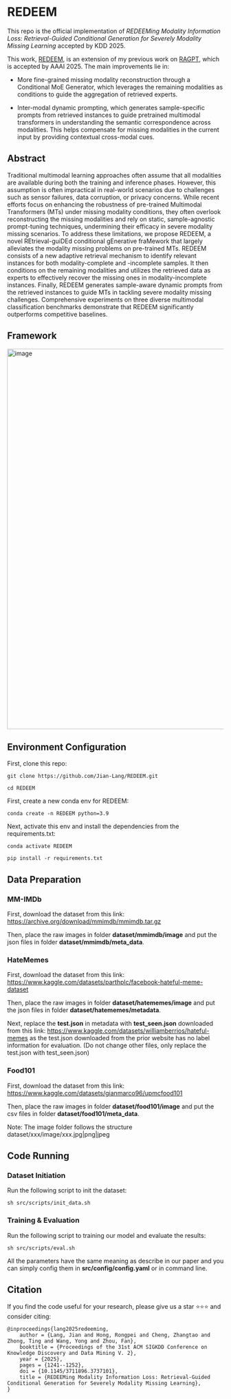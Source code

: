 # REDEEM
This repo is the official implementation of _REDEEMing Modality Information Loss: Retrieval-Guided Conditional Generation for Severely Modality Missing Learning_ accepted by KDD 2025. 

This work, [REDEEM](https://jianlang.org/assets/papers/KDD-2025-REDEEM.pdf), is an extension of my previous work on [RAGPT](https://doi.org/10.1609/aaai.v39i17.33984), which is accepted by AAAI 2025. The main improvements lie in: 

+ More fine-grained missing modality reconstruction through a Conditional MoE Generator, which leverages the remaining modalities as conditions to guide the aggregation of retrieved experts. 

+ Inter-modal dynamic prompting, which generates sample-specific prompts from retrieved instances to guide pretrained multimodal transformers in understanding the semantic correspondence across modalities. This helps compensate for missing modalities in the current input by providing contextual cross-modal cues.

## Abstract
Traditional multimodal learning approaches often assume that all modalities are available during both the training and inference phases. However, this assumption is often impractical in real-world scenarios due to challenges such as sensor failures, data corruption, or privacy concerns. While recent efforts focus on enhancing the robustness of pre-trained Multimodal Transformers (MTs) under missing modality conditions, they often overlook reconstructing the missing modalities and rely on static, sample-agnostic prompt-tuning techniques, undermining their efficacy in severe modality missing scenarios. To address these limitations, we propose REDEEM, a novel REtrieval-guiDEd conditional gEnerative fraMework that largely alleviates the modality missing problems on pre-trained MTs. REDEEM consists of a new adaptive retrieval mechanism to identify relevant instances for both modality-complete and -incomplete samples. It then conditions on the remaining modalities and utilizes the retrieved data as experts to effectively recover the missing ones in modality-incomplete instances. Finally, REDEEM generates sample-aware dynamic prompts from the retrieved instances to guide MTs in tackling severe modality missing challenges. Comprehensive experiments on three diverse multimodal classification benchmarks demonstrate that REDEEM significantly outperforms competitive baselines.

## Framework

<img width="884" alt="image" src="https://github.com/user-attachments/assets/b10d37b3-3ab3-4025-81d4-5d68418910da" />


## Environment Configuration

First, clone this repo:

```shell
git clone https://github.com/Jian-Lang/REDEEM.git

cd REDEEM
```

First, create a new conda env for REDEEM:

```shell
conda create -n REDEEM python=3.9
```

Next, activate this env and install the dependencies from the requirements.txt:

```shell
conda activate REDEEM

pip install -r requirements.txt
```

## Data Preparation

### MM-IMDb

First, download the dataset from this link: https://archive.org/download/mmimdb/mmimdb.tar.gz

Then, place the raw images in folder **dataset/mmimdb/image** and put the json files in folder **dataset/mmimdb/meta_data**.

### HateMemes

First, download the dataset from this link: https://www.kaggle.com/datasets/parthplc/facebook-hateful-meme-dataset

Then, place the raw images in folder **dataset/hatememes/image** and put the json files in folder **dataset/hatememes/metadata**.

Next, replace the **test.json** in metadata with **test_seen.json** downloaded from this link: https://www.kaggle.com/datasets/williamberrios/hateful-memes as the test.json downloaded from the prior website has no label information for evaluation. (Do not change other files, only replace the test.json with test_seen.json)

### Food101

First, download the dataset from this link: https://www.kaggle.com/datasets/gianmarco96/upmcfood101

Then, place the raw images in folder **dataset/food101/image** and put the csv files in folder **dataset/food101/meta_data**.

Note: The image folder follows the structure dataset/xxx/image/xxx.jpg|png|jpeg

## Code Running

### Dataset Initiation

Run the following script to init the dataset:

```shell
sh src/scripts/init_data.sh
```

### Training & Evaluation

Run the following script to training our model and evaluate the results:

```shell
sh src/scripts/eval.sh
```

All the parameters have the same meaning as describe in our paper and you can simply config them in **src/config/config.yaml** or in command line.

## Citation

If you find the code useful for your research, please give us a star ⭐⭐⭐ and consider citing:

```
@inproceedings{lang2025redeeming,
    author = {Lang, Jian and Hong, Rongpei and Cheng, Zhangtao and Zhong, Ting and Wang, Yong and Zhou, Fan},
    booktitle = {Proceedings of the 31st ACM SIGKDD Conference on Knowledge Discovery and Data Mining V. 2},
    year = {2025},
    pages = {1241--1252},
    doi = {10.1145/3711896.3737101},
    title = {REDEEMing Modality Information Loss: Retrieval-Guided Conditional Generation for Severely Modality Missing Learning},
}
```
